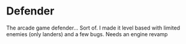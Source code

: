 # Defender
The arcade game defender... Sort of. I made it level based with limited enemies (only landers) and a few bugs. Needs an engine revamp
